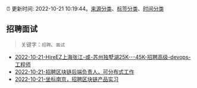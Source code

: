 :alarm_clock: 更新时间: 2022-10-21 10:19:44。[来源分类](../README.md)、[标签分类](../TAGS.md)、[时间分类](../TIMELINE.md)

## 招聘面试


> 关键字：`招聘`、`面试`



- [2022-10-21-HireEZ上海张江-或-苏州独墅湖25K---45K-招聘高级-devops-工程师](https://www.v2ex.com/t/888777) 
- [2022-10-21-招聘区块链后端负责人，可分布式工作](https://www.v2ex.com/t/888774) 
- [2022-10-21-坐标南京，招聘区块链产品实习](https://www.v2ex.com/t/888759) 